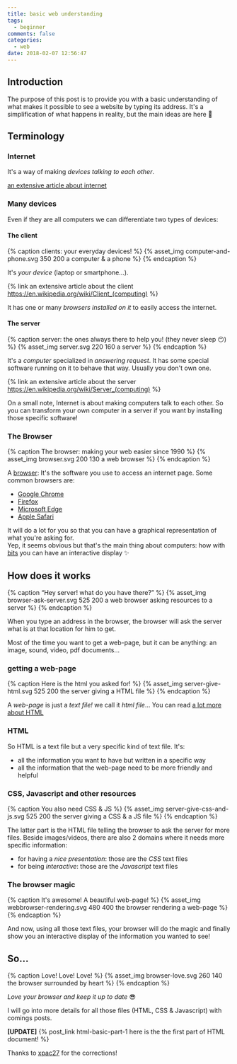 ```yaml
---
title: basic web understanding
tags:
  - beginner
comments: false
categories:
  - web
date: 2018-02-07 12:56:47
---
```



## Introduction

The purpose of this post is to provide you with a basic understanding of what makes it possible to see a website by typing its address.
It's a simplification of what happens in reality, but the main ideas are here 🙂

<!-- more -->

## Terminology 

### Internet 

It's a way of making *devices talking to each other*. 

[an extensive article about internet](https://en.wikipedia.org/wiki/Internet)

### Many devices

Even if they are all computers we can differentiate two types of devices:

#### The client

{% caption clients: your everyday devices! %}
{% asset_img computer-and-phone.svg 350 200 a computer & a phone %} 
{% endcaption %}

It's *your device* (laptop or smartphone…). 

[//]: # ( need to suse {% link %} regular link doesn't handle well parenthesis )
{% link an extensive article about the client https://en.wikipedia.org/wiki/Client_(computing) %}

It has one or many *browsers installed on it* to easily access the internet.

#### The server

{% caption server: the ones always there to help you! (they never sleep 😶) %}
{% asset_img server.svg 220 160 a server %} 
{% endcaption %}

It's a *computer* specialized in *answering request*. 
It has some special software running on it to behave that way.
Usually you don't own one.

[//]: # ( need to suse {% link %} regular link doesn't handle well parenthesis )
{% link an extensive article about the server https://en.wikipedia.org/wiki/Server_(computing) %}

On a small note, Internet is about making computers talk to each other. 
So you can transform your own computer in a server if you want by installing those specific software!

### The Browser

{% caption The browser: making your web easier since 1990 %}
{% asset_img browser.svg 200 130 a web browser %} 
{% endcaption %}

A [browser](https://en.wikipedia.org/wiki/Web_browser): It's the software you use to access an internet page.
Some common browsers are:
- [Google Chrome](https://www.google.com/chrome/browser/desktop/index.html)
- [Firefox](https://www.mozilla.org/en-US/firefox/new/)
- [Microsoft Edge](https://www.microsoft.com/en-us/windows/microsoft-edge)
- [Apple Safari](https://support.apple.com/downloads/safari)

It will do a lot for you so that you can have a graphical representation of what you're asking for.  
Yep, it seems obvious but that's the main thing about computers: how with [bits](https://en.wikipedia.org/wiki/Bit) you can have an interactive display ✨ 

## How does it works

{% caption “Hey server! what do you have there?” %}
{% asset_img browser-ask-server.svg 525 200 a web browser asking resources to a server %} 
{% endcaption %}

When you type an address in the browser, the browser will ask the server what is at that location for him to get.

Most of the time you want to get a web-page, but it can be anything: an image, sound, video, pdf documents…

### getting a web-page

{% caption Here is the html you asked for! %}
{% asset_img server-give-html.svg 525 200 the server giving a HTML file %} 
{% endcaption %}

A *web-page* is just a *text file!* we call it *html file*… You can read [a lot more about HTML](https://en.wikipedia.org/wiki/HTML)

### HTML

So HTML is a text file but a very specific kind of text file.
It's: 

- all the information you want to have but written in a specific way 
- all the information that the web-page need to be more friendly and helpful

### CSS, Javascript and other resources 

{% caption You also need CSS & JS %}
{% asset_img server-give-css-and-js.svg 525 200 the server giving a CSS & a JS file %} 
{% endcaption %}

The latter part is the HTML file telling the browser to ask the server for more files. 
Beside images/videos, there are also 2 domains where it needs more specific information: 

- for having a *nice presentation*: those are the *CSS* text files
- for being *interactive*: those are the *Javascript* text files

### The browser magic

{% caption It's awesome! A beautiful web-page!  %}
{% asset_img webbrowser-rendering.svg 480 400 the browser rendering a web-page %} 
{% endcaption %}

And now, using all those text files, your browser will do the magic and finally show you an interactive display of the information you wanted to see!

## So…

{% caption Love! Love! Love! %}
{% asset_img browser-love.svg 260 140 the browser surrounded by heart %} 
{% endcaption %}

*Love your browser and keep it up to date* 😎

I will go into more details for all those files (HTML, CSS & Javascript) with comings posts.  

**[UPDATE]** {% post_link html-basic-part-1 here is the the first part of HTML document! %} 

Thanks to [xpac27](https://github.com/xpac27) for the corrections!

